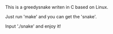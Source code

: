 <p>
This is a greedysnake writen in C based on Linux.
</p>
<p>
Just run 'make' and you can get the 'snake'.
</p>
<p>
Input './snake' and enjoy it!
</p>